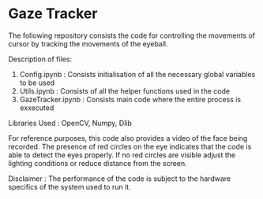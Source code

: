 # Gaze Tracker

The following repository consists the code for controlling the movements of cursor by tracking the movements of the eyeball.

Description of files:<br>
<ol>
  <li>Config.ipynb : Consists initialisation of all the necessary global variables to be used </li>
  <li>Utils.ipynb : Consists of all the helper functions used in the code </li>
  <li>GazeTracker.ipynb : Consists main code where the entire process is exxecuted </li>
</ol>

Libraries Used : OpenCV, Numpy, Dlib

<p>For reference purposes, this code also provides a video of the face being recorded. The presence of red circles on the eye indicates that the code is able to detect the eyes properly. If no red circles are visible adjust the lighting conditions or reduce distance from the screen.</p>

Disclaimer : The performance of the code is subject to the hardware specifics of the system used to run it.

